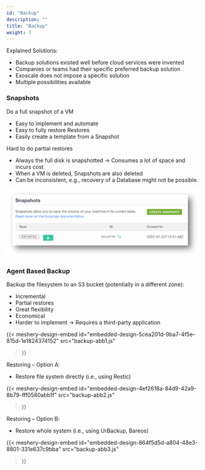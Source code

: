 ```yaml
---
id: "Backup"
description: ""
title: "Backup"
weight: 7
---
```


Explained
Solutions:

- Backup solutions existed well before cloud services were invented
- Companies or teams had their specific preferred backup solution
- Exoscale does not impose a specific solution
- Multiple possibilities available

### Snapshots
Do a full snapshot of a VM

- Easy to implement and automate
- Easy to fully restore Restores
- Easily create a template from a Snapshot

Hard to do partial restores

- Always the full disk is snapshotted -> Consumes a lot of space and incurs cost
- When a VM is deleted, Snapshots are also deleted
- Can be inconsistent, e.g., recovery of a Database might not be possible.

![snapshots-ui](snapshots-ui.png)

### Agent Based Backup
Backup the filesystem to an S3 bucket (potentially in a different zone):

- Incremental
- Partial restores
- Great flexibility
- Economical
- Harder to implement -> Requires a third-party application

{{< meshery-design-embed
  id="embedded-design-5cea201d-9ba7-4f5e-815d-1e1824374152"
  src="backup-abb1.js"
>}}

Restoring – Option A:

- Restore file system directly (i.e., using Restic)

{{< meshery-design-embed
  id="embedded-design-4ef2618a-84d9-42a9-8b79-fff0580abb1f"
  src="backup-abb2.js"
>}}


Restoring – Option B:

- Restore whole system (i.e., using UrBackup, Bareos)

{{< meshery-design-embed
  id="embedded-design-864f5d5d-a804-48e3-8801-331e637c9bba"
  src="backup-abb3.js"
>}}
